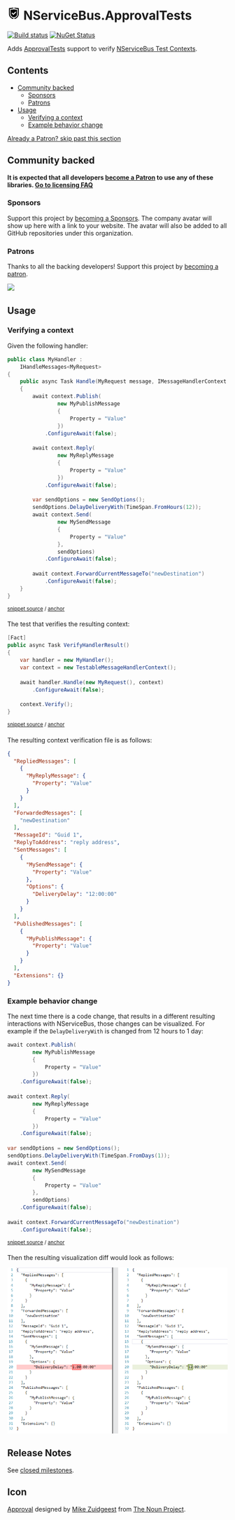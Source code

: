 <!--
GENERATED FILE - DO NOT EDIT
This file was generated by [MarkdownSnippets](https://github.com/SimonCropp/MarkdownSnippets).
Source File: /readme.source.md
To change this file edit the source file and then run MarkdownSnippets.
-->

# <img src="/src/icon.png" height="30px"> NServiceBus.ApprovalTests

[![Build status](https://ci.appveyor.com/api/projects/status/nohkvrf18rjb90u3/branch/master?svg=true)](https://ci.appveyor.com/project/SimonCropp/nservicebus-ApprovalTests)
[![NuGet Status](https://img.shields.io/nuget/v/NServiceBus.ApprovalTests.svg?cacheSeconds=86400)](https://www.nuget.org/packages/NServiceBus.ApprovalTests/)

Adds [ApprovalTests](https://github.com/approvals/ApprovalTests.Net) support to verify [NServiceBus Test Contexts](https://docs.particular.net/nservicebus/samples/unit-testing/).

<!-- toc -->
## Contents

  * [Community backed](#community-backed)
    * [Sponsors](#sponsors)
    * [Patrons](#patrons)
  * [Usage](#usage)
    * [Verifying a context](#verifying-a-context)
    * [Example behavior change](#example-behavior-change)
<!-- endtoc -->


<!--- StartOpenCollectiveBackers -->

[Already a Patron? skip past this section](#endofbacking)


## Community backed

**It is expected that all developers [become a Patron](https://opencollective.com/nservicebusextensions/order/6976) to use any of these libraries. [Go to licensing FAQ](https://github.com/NServiceBusExtensions/Home/blob/master/readme.md#licensingpatron-faq)**


### Sponsors

Support this project by [becoming a Sponsors](https://opencollective.com/nservicebusextensions/order/6972). The company avatar will show up here with a link to your website. The avatar will also be added to all GitHub repositories under this organization.


### Patrons

Thanks to all the backing developers! Support this project by [becoming a patron](https://opencollective.com/nservicebusextensions/order/6976).

<img src="https://opencollective.com/nservicebusextensions/tiers/patron.svg?width=890&avatarHeight=60&button=false">

<!--- EndOpenCollectiveBackers -->

<a href="#" id="endofbacking"></a>


## Usage


### Verifying a context

Given the following handler:

<!-- snippet: SimpleHandler -->
<a id='snippet-simplehandler'/></a>
```cs
public class MyHandler :
    IHandleMessages<MyRequest>
{
    public async Task Handle(MyRequest message, IMessageHandlerContext context)
    {
        await context.Publish(
                new MyPublishMessage
                {
                    Property = "Value"
                })
            .ConfigureAwait(false);

        await context.Reply(
                new MyReplyMessage
                {
                    Property = "Value"
                })
            .ConfigureAwait(false);

        var sendOptions = new SendOptions();
        sendOptions.DelayDeliveryWith(TimeSpan.FromHours(12));
        await context.Send(
                new MySendMessage
                {
                    Property = "Value"
                },
                sendOptions)
            .ConfigureAwait(false);

        await context.ForwardCurrentMessageTo("newDestination")
            .ConfigureAwait(false);
    }
}
```
<sup>[snippet source](/src/Tests/Snippets/MyHandler.cs#L5-L40) / [anchor](#snippet-simplehandler)</sup>
<!-- endsnippet -->

The test that verifies the resulting context:

<!-- snippet: HandlerTest -->
<a id='snippet-handlertest'/></a>
```cs
[Fact]
public async Task VerifyHandlerResult()
{
    var handler = new MyHandler();
    var context = new TestableMessageHandlerContext();

    await handler.Handle(new MyRequest(), context)
        .ConfigureAwait(false);

    context.Verify();
}
```
<sup>[snippet source](/src/Tests/Snippets/MessageHandlerTests.cs#L10-L22) / [anchor](#snippet-handlertest)</sup>
<!-- endsnippet -->

The resulting context verification file is as follows:

```json
{
  "RepliedMessages": [
    {
      "MyReplyMessage": {
        "Property": "Value"
      }
    }
  ],
  "ForwardedMessages": [
    "newDestination"
  ],
  "MessageId": "Guid 1",
  "ReplyToAddress": "reply address",
  "SentMessages": [
    {
      "MySendMessage": {
        "Property": "Value"
      },
      "Options": {
        "DeliveryDelay": "12:00:00"
      }
    }
  ],
  "PublishedMessages": [
    {
      "MyPublishMessage": {
        "Property": "Value"
      }
    }
  ],
  "Extensions": {}
}
```


### Example behavior change

The next time there is a code change, that results in a different resulting interactions with NServiceBus, those changes can be visualized. For example if the `DelayDeliveryWith` is changed from 12 hours to 1 day:

<!-- snippet: SimpleHandlerV2 -->
<a id='snippet-simplehandlerv2'/></a>
```cs
await context.Publish(
        new MyPublishMessage
        {
            Property = "Value"
        })
    .ConfigureAwait(false);

await context.Reply(
        new MyReplyMessage
        {
            Property = "Value"
        })
    .ConfigureAwait(false);

var sendOptions = new SendOptions();
sendOptions.DelayDeliveryWith(TimeSpan.FromDays(1));
await context.Send(
        new MySendMessage
        {
            Property = "Value"
        },
        sendOptions)
    .ConfigureAwait(false);

await context.ForwardCurrentMessageTo("newDestination")
    .ConfigureAwait(false);
```
<sup>[snippet source](/src/Tests/Snippets/MyHandlerV2.cs#L10-L39) / [anchor](#snippet-simplehandlerv2)</sup>
<!-- endsnippet -->

Then the resulting visualization diff would look as follows:


![visualization diff](approvaltests-diff.png)


## Release Notes

See [closed milestones](../../milestones?state=closed).


## Icon

[Approval](https://thenounproject.com/term/approval/1759519/) designed by [Mike Zuidgeest](https://thenounproject.com/zuidgeest/) from [The Noun Project](https://thenounproject.com/).
